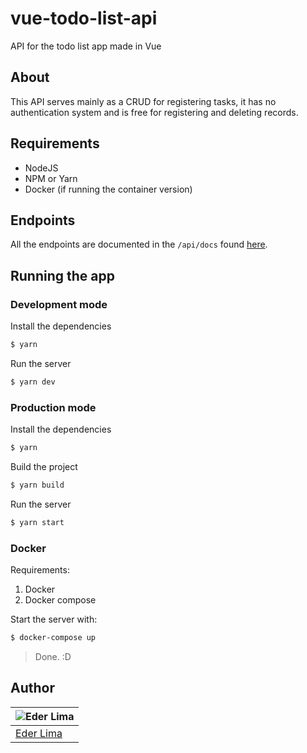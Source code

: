 # vue-todo-list-api

API for the todo list app made in Vue

## About

This API serves mainly as a CRUD for registering tasks, it has no authentication system and is free for registering and deleting records.

## Requirements

- NodeJS
- NPM or Yarn
- Docker (if running the container version)

## Endpoints

All the endpoints are documented in the `/api/docs` found [here](https://vue-todo-tasks.herokuapp.com/api/docs).

## Running the app

### Development mode

Install the dependencies

```sh
$ yarn
```

Run the server

```sh
$ yarn dev
```

### Production mode

Install the dependencies

```sh
$ yarn
```

Build the project

```sh
$ yarn build
```

Run the server

```sh
$ yarn start
```

### Docker

Requirements:

1. Docker
2. Docker compose

Start the server with:

```sh
$ docker-compose up
```

> Done. :D

## Author

| ![Eder Lima](https://github.com/asynched.png?size=100) |
| ------------------------------------------------------ |
| [Eder Lima](https://github.com/asynched)               |
